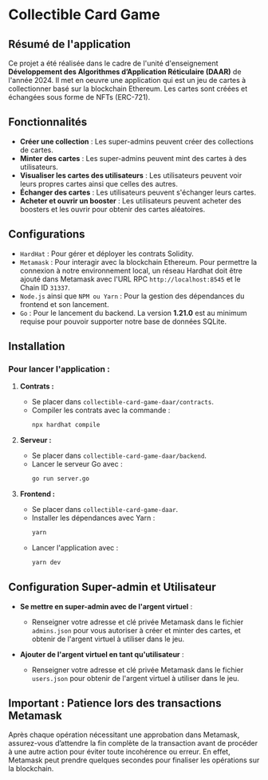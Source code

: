 # Collectible Card Game

## Résumé de l'application
Ce projet a été réalisée dans le cadre de l'unité d'enseignement **Développement des Algorithmes d’Application Réticulaire (DAAR)** de l'année 2024. Il met en oeuvre une application qui est un jeu de cartes à collectionner basé sur la blockchain Ethereum. Les cartes sont créées et échangées sous forme de NFTs (ERC-721).

## Fonctionnalités
- **Créer une collection** : Les super-admins peuvent créer des collections de cartes.
- **Minter des cartes** : Les super-admins peuvent mint des cartes à des utilisateurs.
- **Visualiser les cartes des utilisateurs** : Les utilisateurs peuvent voir leurs propres cartes ainsi que celles des autres.
- **Échanger des cartes** : Les utilisateurs peuvent s'échanger leurs cartes.
- **Acheter et ouvrir un booster** : Les utilisateurs peuvent acheter des boosters et les ouvrir pour obtenir des cartes aléatoires.

## Configurations
- `HardHat` : Pour gérer et déployer les contrats Solidity.
- `Metamask` : Pour interagir avec la blockchain Ethereum. Pour permettre la connexion à notre environnement local, un réseau Hardhat doit être ajouté dans Metamask avec l'URL RPC `http://localhost:8545` et le Chain ID `31337`.
- `Node.js` ainsi que `NPM ou Yarn` : Pour la gestion des dépendances du frontend et son lancement.
- `Go` : Pour le lancement du backend. La version **1.21.0** est au minimum requise pour pouvoir supporter notre base de données SQLite.

## Installation
### Pour lancer l'application :
1. **Contrats :**
   - Se placer dans `collectible-card-game-daar/contracts`.
   - Compiler les contrats avec la commande :
     ```bash
     npx hardhat compile
     ```

2. **Serveur :**
   - Se placer dans `collectible-card-game-daar/backend`.
   - Lancer le serveur Go avec :
     ```bash
     go run server.go
     ```

3. **Frontend :**
   - Se placer dans `collectible-card-game-daar`.
   - Installer les dépendances avec Yarn :
     ```bash
     yarn
     ```
   - Lancer l'application avec :
     ```bash
     yarn dev
     ```

## Configuration Super-admin et Utilisateur
- **Se mettre en super-admin avec de l'argent virtuel** :
  - Renseigner votre adresse et clé privée Metamask dans le fichier `admins.json` pour vous autoriser à créer et minter des cartes, et obtenir de l'argent virtuel à utiliser dans le jeu.

- **Ajouter de l'argent virtuel en tant qu'utilisateur** :
  - Renseigner votre adresse et clé privée Metamask dans le fichier `users.json` pour obtenir de l'argent virtuel à utiliser dans le jeu.

## Important : Patience lors des transactions Metamask
Après chaque opération nécessitant une approbation dans Metamask, assurez-vous d’attendre la fin complète de la transaction avant de procéder à une autre action pour éviter toute incohérence ou erreur. En effet, Metamask peut prendre quelques secondes pour finaliser les opérations sur la blockchain.
